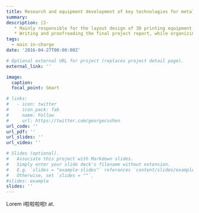 ```yaml
---
title: Research and equipment development of key technologies for metal droplet-based 3D printing (Shaanxi Province Key Research and Development Project)
summary: 
description: |2-
   * Mainly responsible for the layout design of 3D printing equipment, 3D and 2D drawings, material purchase, and equipment construction, while in-depth participation in experimental research during the project research.
   * Writing and proofreading the final project report, while organizing and writing financial audit materials for the project' ending.
tags:
  - main in-charge
date: '2016-04-27T00:00:00Z'

# Optional external URL for project (replaces project detail page).
external_link: ''

image:
  caption: 
  focal_point: Smart

# links:
#   - icon: twitter
#     icon_pack: fab
#     name: Follow
#     url: https://twitter.com/georgecushen
url_code: ''
url_pdf: ''
url_slides: ''
url_video: ''

# Slides (optional).
#   Associate this project with Markdown slides.
#   Simply enter your slide deck's filename without extension.
#   E.g. `slides = "example-slides"` references `content/slides/example-slides.md`.
#   Otherwise, set `slides = ""`.
#slides: example
slides: ''
---
```


Lorem i啦啦啦啦t at.
